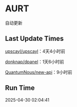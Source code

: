 # AURT

自动更新


## Last Update Times

[upscayl/upscayl](https://github.com/upscayl/upscayl)：4天4小时前

[donknap/dpanel](https://github.com/donknap/dpanel)：1天6小时前

[QuantumNous/new-api](https://github.com/QuantumNous/new-api)：9小时前


## Run Time
2025-04-30 02:04:41
